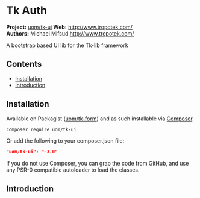 # Tk Auth

__Project:__ [uom/tk-ui](http://packagist.org/packages/uom/tk-ui)
__Web:__ <http://www.tropotek.com/>  
__Authors:__ Michael Mifsud <http://www.tropotek.com/>  
  
A bootstrap based UI lib for the Tk-lib framework

## Contents

- [Installation](#installation)
- [Introduction](#introduction)


## Installation

Available on Packagist ([uom/tk-form](http://packagist.org/packages/uom/tk-ui))
and as such installable via [Composer](http://getcomposer.org/).

```bash
composer require uom/tk-ui
```

Or add the following to your composer.json file:

```json
"uom/tk-ui": "~3.0"
```

If you do not use Composer, you can grab the code from GitHub, and use any
PSR-0 compatible autoloader to load the classes.

## Introduction












